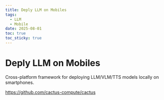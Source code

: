 ```yaml
---
title: Deply LLM on Mobiles
tags:
  - LLM
  - Mobile
date: 2025-08-01
toc: true
toc_sticky: true
---
```


# Deply LLM on Mobiles

Cross-platform framework for deploying LLM/VLM/TTS models locally on smartphones.

https://github.com/cactus-compute/cactus